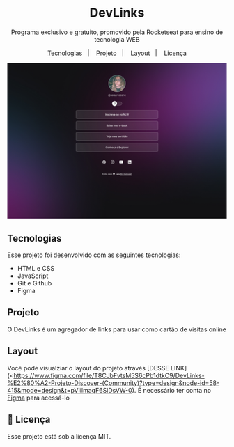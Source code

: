 <h1 align='center'>DevLinks</h1>

<p align='center'>Programa exclusivo e gratuito, promovido pela Rocketseat para ensino de tecnologia WEB </p>

<p align='center'> 
  <a href='#-tecnologias'>Tecnologias</a>&nbsp;&nbsp;&nbsp;|&nbsp;&nbsp;&nbsp;
  <a href='#-prjeto'>Projeto</a>&nbsp;&nbsp;&nbsp;|&nbsp;&nbsp;&nbsp;
  <a href='#-layout'>Layout</a>&nbsp;&nbsp;&nbsp;|&nbsp;&nbsp;&nbsp;
  <a href='#-memo-linceça'>Licença</a>
</p>

<p align='center'>
  <img alt='projeto DevLinks' src='./.github/preview.jpg'>
</p>

## Tecnologias

Esse projeto foi desenvolvido com as seguintes tecnologias:

- HTML e CSS
- JavaScript
- Git e Github
- Figma

## Projeto

O DevLinks é um agregador de links para usar como cartão de visitas online

## Layout

Você pode visualziar o layout do projeto através [DESSE LINK](<https://www.figma.com/file/T8CJbFvtsM5S6cPb1dtkC9/DevLinks-%E2%80%A2-Projeto-Discover-(Community)?type=design&node-id=58-415&mode=design&t=pVIilmaqF6SlDsVW-0). É necessário ter conta no [Figma](https://figma.com) para acessá-lo

## :memo: Licença

Esse projeto está sob a licença MIT.
